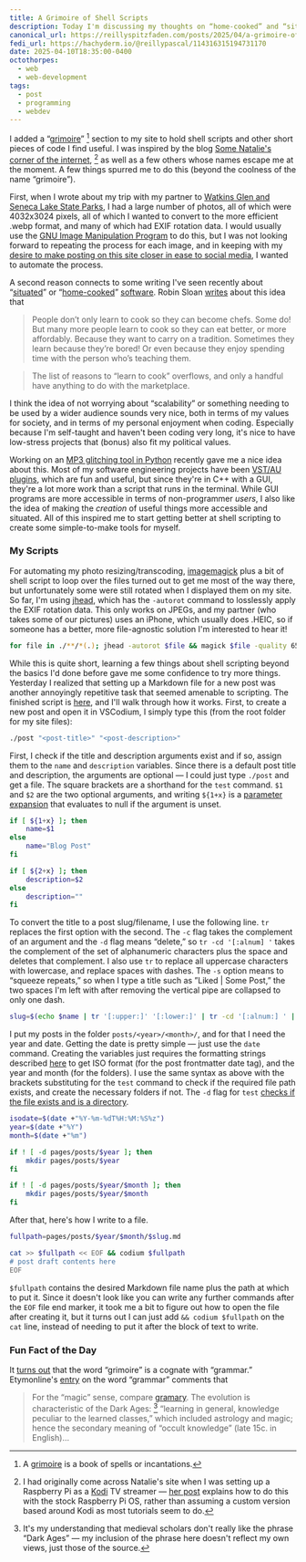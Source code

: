 ```yaml
---
title: A Grimoire of Shell Scripts
description: Today I'm discussing my thoughts on “home-cooked” and “situated” software, and how that's inspired me to start a collection of useful script tools for myself.
canonical_url: https://reillyspitzfaden.com/posts/2025/04/a-grimoire-of-shell-scripts/
fedi_url: https://hachyderm.io/@reillypascal/114316315194731170
date: 2025-04-10T18:35:00-0400
octothorpes:
  - web
  - web-development
tags:
  - post
  - programming
  - webdev
---
```

<link rel="stylesheet" type="text/css" href="/styles/code/prism-dracula.css" />

I added a “[grimoire](https://reillyspitzfaden.com/code/#grimoire)” [^1] section to my site to hold shell scripts and other short pieces of code I find useful. I was inspired by the blog [Some Natalie's corner of the internet](https://some-natalie.dev/), [^2] as well as a few others whose names escape me at the moment. A few things spurred me to do this (beyond the coolness of the name “grimoire”).

First, when I wrote about my trip with my partner to [Watkins Glen and Seneca Lake State Parks](/notes/2025/03/watkins-seneca-daytrip/), I had a large number of photos, all of which were 4032x3024 pixels, all of which I wanted to convert to the more efficient .webp format, and many of which had EXIF rotation data. I would usually use the [GNU Image Manipulation Program](https://www.gimp.org/) to do this, but I was not looking forward to repeating the process for each image, and in keeping with my [desire to make posting on this site closer in ease to social media](/posts/2024/11/ssgs-are-nice/), I wanted to automate the process.

A second reason connects to some writing I've seen recently about “[situated](https://web.archive.org/web/20050120085129/http://www.shirky.com/writings/situated_software.html)” or “[home-cooked](https://www.robinsloan.com/notes/home-cooked-app/)” [software](https://maggieappleton.com/home-cooked-software). Robin Sloan [writes](https://www.robinsloan.com/notes/home-cooked-app/) about this idea that

> People don’t only learn to cook so they can become chefs. Some do! But many more people learn to cook so they can eat better, or more affordably. Because they want to carry on a tradition. Sometimes they learn because they’re bored! Or even because they enjoy spending time with the person who’s teaching them.

> The list of reasons to “learn to cook” overflows, and only a handful have anything to do with the marketplace.

I think the idea of not worrying about “scalability” or something needing to be used by a wider audience sounds very nice, both in terms of my values for society, and in terms of my personal enjoyment when coding. Especially because I'm self-taught and haven't been coding very long, it's nice to have low-stress projects that (bonus) also fit my political values.

Working on an [MP3 glitching tool in Python](/posts/2025/04/databending-part-3/) recently gave me a nice idea about this. Most of my software engineering projects have been [VST/AU plugins](/code/#plugins), which are fun and useful, but since they're in C++ with a GUI, they're a lot more work than a script that runs in the terminal. While GUI programs are more accessible in terms of non-programmer *users*, I also like the idea of making the *creation* of useful things more accessible and situated. All of this inspired me to start getting better at shell scripting to create some simple-to-make tools for myself.

### My Scripts

For automating my photo resizing/transcoding, [imagemagick](https://imagemagick.org/index.php) plus a bit of shell script to loop over the files turned out to get me most of the way there, but unfortunately some were still rotated when I displayed them on my site. So far, I'm using [jhead](https://www.sentex.ca/~mwandel/jhead/), which has the `-autorot` command to losslessly apply the EXIF rotation data. This only works on JPEGs, and my partner (who takes some of our pictures) uses an iPhone, which usually does .HEIC, so if someone has a better, more file-agnostic solution I'm interested to hear it!

```sh
for file in ./**/*(.); jhead -autorot $file && magick $file -quality 65 -resize 35% ${file%.*}.webp
```

While this is quite short, learning a few things about shell scripting beyond the basics I'd done before gave me some confidence to try more things. Yesterday I realized that setting up a Markdown file for a new post was another annoyingly repetitive task that seemed amenable to scripting. The finished script is [here](https://github.com/reillypascal/personalsite-ssg/blob/main/post), and I'll walk through how it works. First, to create a new post and open it in VSCodium, I simply type this (from the root folder for my site files):

```sh
./post "<post-title>" "<post-description>"
```

First, I check if the title and description arguments exist and if so, assign them to the `name` and `description` variables. Since there is a default post title and description, the arguments are optional — I could just type `./post` and get a file. The square brackets are a shorthand for the `test` command. `$1` and `$2` are the two optional arguments, and writing `${1+x}` is a [parameter expansion](https://pubs.opengroup.org/onlinepubs/9699919799/utilities/V3_chap02.html#tag_18_06_02) that evaluates to null if the argument is unset. 

```sh
if [ ${1+x} ]; then
    name=$1
else
    name="Blog Post"
fi

if [ ${2+x} ]; then
    description=$2
else
    description=""
fi
```

To convert the title to a post slug/filename, I use the following line. `tr` replaces the first option with the second. The `-c` flag takes the complement of an argument and the `-d` flag means “delete,” so `tr -cd '[:alnum] '` takes the complement of the set of alphanumeric characters plus the space and deletes that complement. I also use `tr` to replace all uppercase characters with lowercase, and replace spaces with dashes. The `-s` option means to “squeeze repeats,” so when I type a title such as ”Liked | Some Post,” the two spaces I'm left with after removing the vertical pipe are collapsed to only one dash.

```sh
slug=$(echo $name | tr '[:upper:]' '[:lower:]' | tr -cd '[:alnum:] ' | tr -s " " "-")
```

I put my posts in the folder `posts/<year>/<month>/`, and for that I need the year and date. Getting the date is pretty simple — just use the `date` command. Creating the variables just requires the formatting strings described [here](https://ss64.com/bash/date.html) to get ISO format (for the post frontmatter date tag), and the year and month (for the folders). I use the same syntax as above with the brackets substituting for the `test` command to check if the required file path exists, and create the necessary folders if not. The `-d` flag for `test` [checks if the file exists and is a directory](https://www.man7.org/linux/man-pages/man1/test.1.html).

```sh
isodate=$(date +"%Y-%m-%dT%H:%M:%S%z")
year=$(date +"%Y")
month=$(date +"%m")

if ! [ -d pages/posts/$year ]; then
    mkdir pages/posts/$year
fi

if ! [ -d pages/posts/$year/$month ]; then
    mkdir pages/posts/$year/$month
fi
```

After that, here's how I write to a file.

```sh
fullpath=pages/posts/$year/$month/$slug.md

cat >> $fullpath << EOF && codium $fullpath
# post draft contents here
EOF
```

`$fullpath` contains the desired Markdown file name plus the path at which to put it. Since it doesn't look like you can write any further commands after the `EOF` file end marker, it took me a bit to figure out how to open the file after creating it, but it turns out I can just add `&& codium $fullpath` on the `cat` line, instead of needing to put it after the block of text to write.

### Fun Fact of the Day

It [turns out](https://www.etymonline.com/word/grimoire) that the word “grimoire” is a cognate with “grammar.” Etymonline's [entry](https://www.etymonline.com/word/grammar) on the word “grammar” comments that

> For the “magic” sense, compare [gramary](https://www.etymonline.com/word/gramary). The evolution is characteristic of the Dark Ages: [^3] “learning in general, knowledge peculiar to the learned classes,” which included astrology and magic; hence the secondary meaning of “occult knowledge” (late 15c. in English)…

[^1]: A [grimoire](https://en.wikipedia.org/wiki/Grimoire) is a book of spells or incantations.

[^2]: I had originally come across Natalie's site when I was setting up a Raspberry Pi as a [Kodi](https://kodi.tv/) TV streamer — [her post](https://some-natalie.dev/blog/kodi-setup/) explains how to do this with the stock Raspberry Pi OS, rather than assuming a custom version based around Kodi as most tutorials seem to do.

[^3]: It's my understanding that medieval scholars don't really like the phrase “Dark Ages” — my inclusion of the phrase here doesn't reflect my own views, just those of the source.